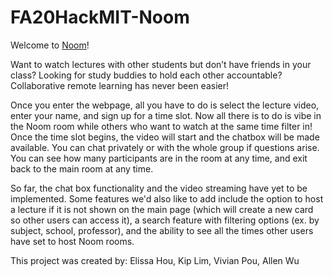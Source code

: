 # FA20HackMIT-Noom

Welcome to [Noom](https://www.kiphenglim.com/FA20HackMIT-Noom/)! 

Want to watch lectures with other students but don’t have friends in your class? Looking for study buddies to hold each other accountable? Collaborative remote learning has never been easier!

Once you enter the webpage, all you have to do is select the lecture video, enter your name, and sign up for a time slot. Now all there is to do is vibe in the Noom room while others who want to watch at the same time filter in! Once the time slot begins, the video will start and the chatbox will be made available. You can chat privately or with the whole group if questions arise. You can see how many participants are in the room at any time, and exit back to the main room at any time. 

So far, the chat box functionality and the video streaming have yet to be implemented. Some features we'd also like to add include the option to host a lecture if it is not shown on the main page (which will create a new card so other users can access it), a search feature with filtering options (ex. by subject, school, professor), and the ability to see all the times other users have set to host Noom rooms. 

This project was created by: Elissa Hou, Kip Lim, Vivian Pou, Allen Wu
